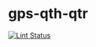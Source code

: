 # gps-qth-qtr

[![Lint Status](https://github.com/bbathe/gps-qth-qtr/workflows/gps-qth-qtr/badge.svg)](https://github.com/bbathe/gps-qth-qtr/actions)

